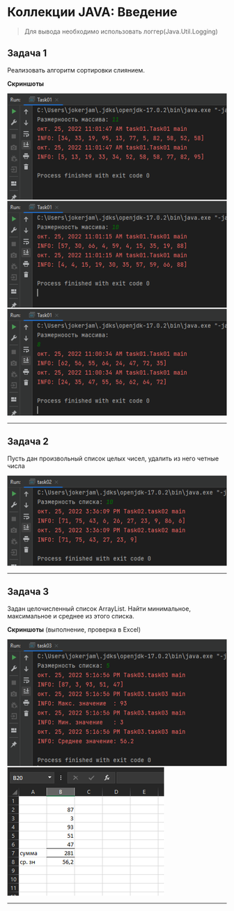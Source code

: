 # Коллекции JAVA: Введение

> Для вывода необходимо использовать логгер(Java.Util.Logging)


## Задача 1
Реализовать алгоритм сортировки слиянием.

**Скриншоты**

!["Скрин 1"](ScreenShots/task_01_01.png "Screen_1")
!["Скрин 2"](ScreenShots/task_01_02.png "Screen_2")
!["Скрин 3"](ScreenShots/task_01_03.png "Screen_3")

---

## Задача 2

Пусть дан произвольный список целых чисел, удалить из него четные числа

!["Скрин 1"](ScreenShots/task_02_01.png "Screen_1")

---

## Задача 3 

Задан целочисленный список ArrayList. Найти минимальное, максимальное и среднее из этого списка.

**Скриншоты** (выполнение, проверка в Excel)

!["Скрин 1"](/ScreenShots/task_03_02.png "Screen 1")
!["Скрин 2"](/ScreenShots/task_03_01.png "Screen 2")

---